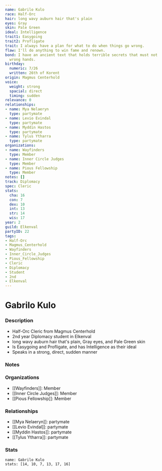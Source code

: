 ```yaml
---
name: Gabrilo Kulo
race: Half-Orc
hair: long wavy auburn hair that's plain
eyes: Gray
skin: Pale Green
ideal: Intelligence
trait1: Easygoing
trait2: Profligate
trait: I always have a plan for what to do when things go wrong.
flaw: I'll do anything to win fame and renown.
bond: I have an ancient text that holds terrible secrets that must not fall into the
  wrong hands.
birthday:
  numeric: 7/26
  written: 26th of Korent
origin: Magmus Centerhold
voice:
  weight: strong
  spacial: direct
  timing: sudden
relevance: 0
relationships:
- name: Mya Nelaeryn
  type: partymate
- name: Levio Evindal
  type: partymate
- name: Myddin Hastos
  type: partymate
- name: Tylus Ytharra
  type: partymate
organizations:
- name: Wayfinders
  type: Member
- name: Inner Circle Judges
  type: Member
- name: Pious Fellowship
  type: Member
notes: []
track: Diplomacy
spec: Cleric
stats:
  cha: 16
  con: 7
  dex: 10
  int: 13
  str: 14
  wis: 17
year: 2
guild: Elkenval
partyID: 22
tags:
- Half-Orc
- Magmus_Centerhold
- Wayfinders
- Inner_Circle_Judges
- Pious_Fellowship
- Cleric
- Diplomacy
- Student
- 2nd
- Elkenval
---
```

# Gabrilo Kulo
### Description
- Half-Orc Cleric from Magmus Centerhold
- 2nd year Diplomacy student in Elkenval
- long wavy auburn hair that's plain, Gray eyes, and Pale Green skin
- Is Easygoing and Profligate, and has Intelligence as their ideal
- Speaks in a strong, direct, sudden manner

### Notes

### Organizations
- [[Wayfinders]]: Member
- [[Inner Circle Judges]]: Member
- [[Pious Fellowship]]: Member

### Relationships
- [[Mya Nelaeryn]]: partymate
- [[Levio Evindal]]: partymate
- [[Myddin Hastos]]: partymate
- [[Tylus Ytharra]]: partymate

### Stats
```statblock
name: Gabrilo Kulo
stats: [14, 10, 7, 13, 17, 16]
```